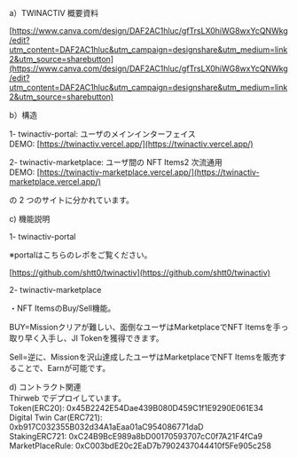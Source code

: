 a）TWINACTIV 概要資料

[https://www.canva.com/design/DAF2AC1hluc/gfTrsLX0hiWG8wxYcQNWkg/edit?utm_content=DAF2AC1hluc&utm_campaign=designshare&utm_medium=link2&utm_source=sharebutton](https://www.canva.com/design/DAF2AC1hluc/gfTrsLX0hiWG8wxYcQNWkg/edit?utm_content=DAF2AC1hluc&utm_campaign=designshare&utm_medium=link2&utm_source=sharebutton)

b）構造

1- twinactiv-portal: ユーザのメインインターフェイス  
   DEMO: [https://twinactiv.vercel.app/](https://twinactiv.vercel.app/)

2- twinactiv-marketplace: ユーザ間の NFT Items2 次流通用  
   DEMO: [https://twinactiv-marketplace.vercel.app/](https://twinactiv-marketplace.vercel.app/)

の 2 つのサイトに分かれています。

c) 機能説明

1- twinactiv-portal

※portalはこちらのレポをご覧ください。　

 [https://github.com/shtt0/twinactiv](https://github.com/shtt0/twinactiv)


2- twinactiv-marketplace


・NFT ItemsのBuy/Sell機能。


BUY=Missionクリアが難しい、面倒なユーザはMarketplaceでNFT Itemsを手っ取り早く入手し、JI Tokenを獲得できます。


Sell=逆に、Missionを沢山達成したユーザはMarketplaceでNFT Itemsを販売することで、Earnが可能です。　　


d) コントラクト関連  
   Thirweb でデプロイしています。  
   Token(ERC20): 0x45B2242E54Dae439B080D459C1f1E9290E061E34  
   Digital Twin Car(ERC721): 0xb917C032355B032d34A1aEaa01aC954086771daD  
   StakingERC721: 0xC24B9BcE989a8bD00170593707cC0f7A21F4fCa9  
   MarketPlaceRule: 0xC003bdE20c2EaD7b7902437044410f5Fe905c258  
